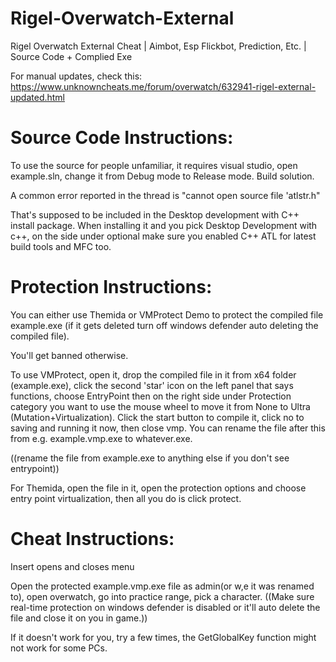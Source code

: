 # Rigel-Overwatch-External
Rigel Overwatch External Cheat | Aimbot, Esp Flickbot, Prediction, Etc. | Source Code + Complied Exe

For manual updates, check this: https://www.unknowncheats.me/forum/overwatch/632941-rigel-external-updated.html


# Source Code Instructions: 
To use the source for people unfamiliar, it requires visual studio, open example.sln, change it from Debug mode to Release mode. Build solution.

A common error reported in the thread is "cannot open source file 'atlstr.h"

That's supposed to be included in the Desktop development with C++ install package. When installing it and you pick Desktop Development with c++, on the side under optional make sure you enabled C++ ATL for latest build tools and MFC too.


# Protection Instructions: 
You can either use Themida or VMProtect Demo to protect the compiled file example.exe (if it gets deleted turn off windows defender auto deleting the compiled file).

You'll get banned otherwise.

To use VMProtect, open it, drop the compiled file in it from x64 folder (example.exe), click the second 'star' icon on the left panel that says functions, choose EntryPoint then on the right side under Protection category you want to use the mouse wheel to move it from None to Ultra (Mutation+Virtualization). Click the start button to compile it, click no to saving and running it now, then close vmp. You can rename the file after this from e.g. example.vmp.exe to whatever.exe.

((rename the file from example.exe to anything else if you don't see entrypoint))

For Themida, open the file in it, open the protection options and choose entry point virtualization, then all you do is click protect.


# Cheat Instructions:
Insert opens and closes menu

Open the protected example.vmp.exe file as admin(or w,e it was renamed to), open overwatch, go into practice range, pick a character. ((Make sure real-time protection on windows defender is disabled or it'll auto delete the file and close it on you in game.))

If it doesn't work for you, try a few times, the GetGlobalKey function might not work for some PCs.
